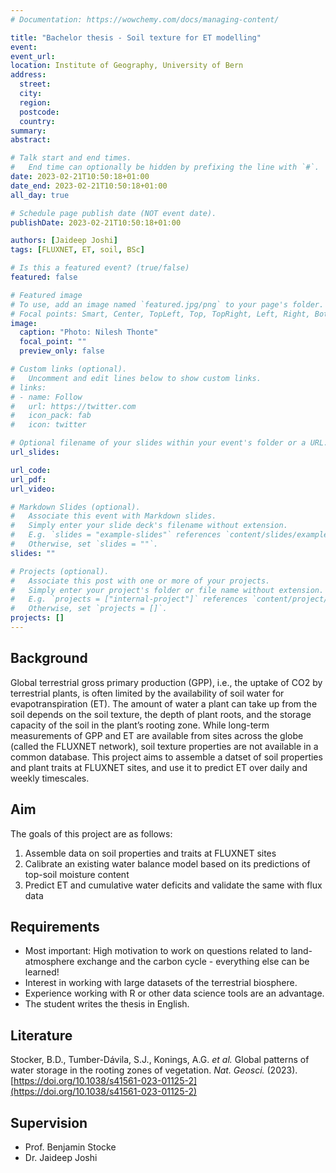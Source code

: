 ```yaml
---
# Documentation: https://wowchemy.com/docs/managing-content/

title: "Bachelor thesis - Soil texture for ET modelling"
event:
event_url:
location: Institute of Geography, University of Bern
address:
  street:
  city:
  region:
  postcode:
  country:
summary:
abstract:

# Talk start and end times.
#   End time can optionally be hidden by prefixing the line with `#`.
date: 2023-02-21T10:50:18+01:00
date_end: 2023-02-21T10:50:18+01:00
all_day: true

# Schedule page publish date (NOT event date).
publishDate: 2023-02-21T10:50:18+01:00

authors: [Jaideep Joshi]
tags: [FLUXNET, ET, soil, BSc]

# Is this a featured event? (true/false)
featured: false

# Featured image
# To use, add an image named `featured.jpg/png` to your page's folder. 
# Focal points: Smart, Center, TopLeft, Top, TopRight, Left, Right, BottomLeft, Bottom, BottomRight.
image:
  caption: "Photo: Nilesh Thonte"
  focal_point: ""
  preview_only: false

# Custom links (optional).
#   Uncomment and edit lines below to show custom links.
# links:
# - name: Follow
#   url: https://twitter.com
#   icon_pack: fab
#   icon: twitter

# Optional filename of your slides within your event's folder or a URL.
url_slides:

url_code:
url_pdf:
url_video:

# Markdown Slides (optional).
#   Associate this event with Markdown slides.
#   Simply enter your slide deck's filename without extension.
#   E.g. `slides = "example-slides"` references `content/slides/example-slides.md`.
#   Otherwise, set `slides = ""`.
slides: ""

# Projects (optional).
#   Associate this post with one or more of your projects.
#   Simply enter your project's folder or file name without extension.
#   E.g. `projects = ["internal-project"]` references `content/project/deep-learning/index.md`.
#   Otherwise, set `projects = []`.
projects: []
---
```


## Background

Global terrestrial gross primary production (GPP), i.e., the uptake of CO2 by terrestrial plants, is often limited by the availability of soil water for evapotranspiration (ET). The amount of water a plant can take up from the soil depends on the soil texture, the depth of plant roots, and the storage capacity of the soil in the plant’s rooting zone. While long-term measurements of GPP and ET are available from sites across the globe (called the FLUXNET network), soil texture properties are not available in a common database. This project aims to assemble a datset of soil properties and plant traits at FLUXNET sites, and use it to predict ET over daily and weekly timescales.

## Aim

The goals of this project are as follows:

1. Assemble data on soil properties and traits at FLUXNET sites
2. Calibrate an existing water balance model based on its predictions of top-soil moisture content
3. Predict ET and cumulative water deficits and validate the same with flux data

## Requirements

- Most important: High motivation to work on questions related to land-atmosphere exchange and the carbon cycle - everything else can be learned!
- Interest in working with large datasets of the terrestrial biosphere.
- Experience working with R or other data science tools are an advantage.
- The student writes the thesis in English.

## Literature

Stocker, B.D., Tumber-Dávila, S.J., Konings, A.G. *et al.*  Global patterns of water storage in the rooting zones of vegetation. *Nat. Geosci.*  (2023). [https://doi.org/10.1038/s41561-023-01125-2](https://doi.org/10.1038/s41561-023-01125-2) 

## Supervision

- Prof. Benjamin Stocke
- Dr. Jaideep Joshi
